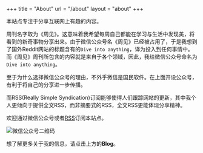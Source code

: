 +++
title = "About"
url = "/about"
layout = "about"
+++

本站点专注于分享互联网上有趣的内容。

周刊名字取为《周见》。这意味着我希望每周自己都能在学习与生活中发现美，将看到的新奇事物分享出来。由于微信公众号名《周见》已经被占用了，于是我想到了国外Reddit网站的标题含有的`Dive into anything`，译为投入到任何事情中。而《周见》周刊所包含的内容就是来自于各个领域，因此，我给微信公众号命名为`Dive into anything`。

至于为什么选择微信公众号的理由，不外乎微信是国民软件。在上面开设公众号，有利于将自己的分享进一步传播。

而RSS(Really Simple Syndication)订阅能够使得人们跟踪网站的更新，其中我个人更倾向于提供全文RSS，而非摘要式的RSS，全文RSS更能体现分享精神。

欢迎通过微信公众号或者[RSS](https://gujiakai.top/index.xml)订阅本站点。

![微信公众号二维码](https://vip2.loli.io/2023/02/03/NdfDRpQB8Xqec3P.webp)

想了解更多关于我的信息，请点击上方的**Blog**。

